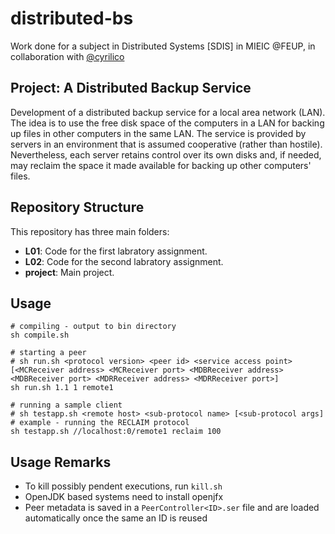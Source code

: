 # distributed-bs

Work done for a subject in Distributed Systems [SDIS] in MIEIC @FEUP, in collaboration with [@cyrilico](https://github.com/cyrilico)

## Project: A Distributed Backup Service

Development of a distributed backup service for a local area network (LAN). The idea is to use the free disk space of the computers in a LAN for backing up files in other computers in the same LAN. The service is provided by servers in an environment that is assumed cooperative (rather than hostile). Nevertheless, each server retains control over its own disks and, if needed, may reclaim the space it made available for backing up other computers' files.

## Repository Structure

This repository has three main folders:
* __L01__: Code for the first labratory assignment.
* __L02__: Code for the second labratory assignment.
* __project__: Main project.

 
 ## Usage
 ```shell
 # compiling - output to bin directory
 sh compile.sh
 
 # starting a peer
 # sh run.sh <protocol version> <peer id> <service access point> [<MCReceiver address> <MCReceiver port> <MDBReceiver address> <MDBReceiver port> <MDRReceiver address> <MDRReceiver port>]
 sh run.sh 1.1 1 remote1
 
 # running a sample client
 # sh testapp.sh <remote host> <sub-protocol name> [<sub-protocol args]
 # example - running the RECLAIM protocol 
 sh testapp.sh //localhost:0/remote1 reclaim 100
 ```
 
 ## Usage Remarks

 - To kill possibly pendent executions, run `kill.sh`
 - OpenJDK based systems need to install openjfx
 - Peer metadata is saved in a `PeerController<ID>.ser` file and are loaded automatically once the same an ID is reused
